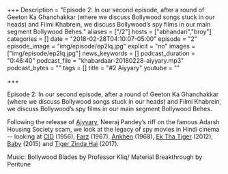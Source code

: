 +++
Description = "Episode 2: In our second episode, after a round of Geeton Ka Ghanchakkar (where we discuss Bollywood songs stuck in our heads) and Filmi Khabrein, we discuss Bollywood’s spy films in our main segment Bollywood Behes."
aliases = ["/2"]
hosts = ["abhandari","broy"]
categories = []
date = "2018-02-28T04:10:07-05:00"
episode = "2"
episode_image = "img/episode/ep2lq.jpg"
explicit = "no"
images = ["img/episode/ep2lq.jpg"]
news_keywords = []
podcast_duration = "0:46:40"
podcast_file = "khabardaar-20180228-aiyyary.mp3"
podcast_bytes = ""
tags = []
title = "#2 Aiyyary"
youtube = ""

+++

Episode 2: In our second episode, after a round of Geeton Ka Ghanchakkar (where we discuss Bollywood songs stuck in our heads) and Filmi Khabrein, we discuss Bollywood’s spy films in our main segment Bollywood Behes. 

Following the release of [Aiyyary](https://www.youtube.com/watch?v=KcWXKmnZZVo), Neeraj Pandey’s riff on the famous Adarsh Housing Society scam, we look at the legacy of spy movies in Hindi cinema -- looking at [CID](https://www.youtube.com/watch?v=KuCi2uppKww) (1956), [Farz](https://www.youtube.com/watch?v=onO7URuLzzU) (1967), [Ankhen](https://www.youtube.com/watch?v=OLz35Cypcng) (1968), [Ek Tha Tiger](https://www.youtube.com/watch?v=SmUl0l8qBXw) (2012), [Baby](https://www.youtube.com/watch?v=-Yu_2nyOP5o) (2015) and [Tiger Zinda Hai](https://www.youtube.com/watch?v=ePO5M5DE01I) (2017).

Music: Bollywood Blades by Professor Kliq/ Material Breakthrough by Peritune
